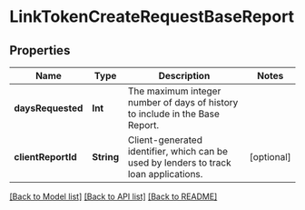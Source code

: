 # LinkTokenCreateRequestBaseReport

## Properties
Name | Type | Description | Notes
------------ | ------------- | ------------- | -------------
**daysRequested** | **Int** | The maximum integer number of days of history to include in the Base Report. | 
**clientReportId** | **String** | Client-generated identifier, which can be used by lenders to track loan applications. | [optional] 

[[Back to Model list]](../README.md#documentation-for-models) [[Back to API list]](../README.md#documentation-for-api-endpoints) [[Back to README]](../README.md)


